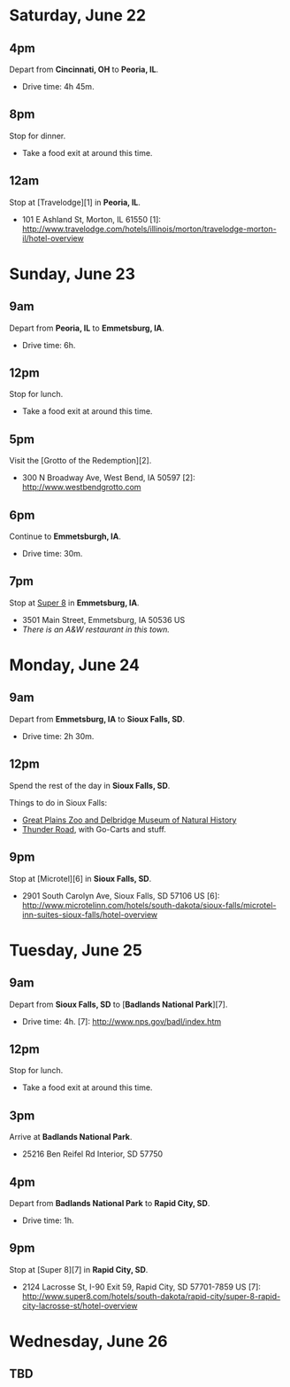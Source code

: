 Saturday, June 22
=================
## 4pm
Depart from **Cincinnati, OH** to **Peoria, IL**.
- Drive time: 4h 45m.

## 8pm
Stop for dinner.
- Take a food exit at around this time.

## 12am
Stop at [Travelodge][1] in **Peoria, IL**.
- 101 E Ashland St, Morton, IL 61550
[1]: http://www.travelodge.com/hotels/illinois/morton/travelodge-morton-il/hotel-overview

Sunday, June 23
===============

## 9am
Depart from **Peoria, IL** to **Emmetsburg, IA**.
-   Drive time: 6h.

## 12pm
Stop for lunch.
-   Take a food exit at around this time.

## 5pm
Visit the [Grotto of the Redemption][2].
- 300 N Broadway Ave, West Bend, IA 50597
[2]: http://www.westbendgrotto.com

## 6pm
Continue to **Emmetsburgh, IA**.
-   Drive time: 30m.

## 7pm
Stop at [Super 8][3] in **Emmetsburg, IA**.
- 3501 Main Street, Emmetsburg, IA 50536 US 
- *There is an A&W restaurant in this town.*

[3]: http://www.super8.com/hotels/iowa/emmetsburg/super-8-emmetsburg/hotel-overview 

Monday, June 24
===============

## 9am
Depart from **Emmetsburg, IA** to **Sioux Falls, SD**.
-   Drive time: 2h 30m.

## 12pm
Spend the rest of the day in **Sioux Falls, SD**.

Things to do in Sioux Falls:

- [Great Plains Zoo and Delbridge Museum of Natural History][4]
- [Thunder Road][5], with Go-Carts and stuff.

[4]: http://www.greatzoo.org/
[5]: http://www.thunderroad.info/public/sioux_falls/index.cfm

## 9pm
Stop at [Microtel][6] in **Sioux Falls, SD**.
- 2901 South Carolyn Ave, Sioux Falls, SD 57106 US
[6]: http://www.microtelinn.com/hotels/south-dakota/sioux-falls/microtel-inn-suites-sioux-falls/hotel-overview


Tuesday, June 25
================

## 9am
Depart from **Sioux Falls, SD** to [**Badlands National Park**][7].
- Drive time: 4h.
[7]: http://www.nps.gov/badl/index.htm

## 12pm
Stop for lunch.
- Take a food exit at around this time.

## 3pm
Arrive at **Badlands National Park**.
- 25216 Ben Reifel Rd Interior, SD 57750

## 4pm
Depart from **Badlands National Park** to **Rapid City, SD**.
- Drive time: 1h.

## 9pm
Stop at [Super 8][7] in **Rapid City, SD**.
- 2124 Lacrosse St, I-90 Exit 59, Rapid City, SD 57701-7859 US
[7]: http://www.super8.com/hotels/south-dakota/rapid-city/super-8-rapid-city-lacrosse-st/hotel-overview

Wednesday, June 26
==================

## TBD




